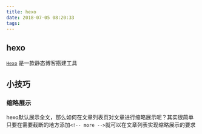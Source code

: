 ```yaml
---
title: hexo
date: 2018-07-05 08:20:33
tags:
---
```



## hexo
[`Hexo`](https://hexo.io/) 是一款静态博客搭建工具

## 小技巧
### 缩略展示
hexo默认展示全文，那么如何在文章列表页对文章进行缩略展示呢？其实很简单只要在需要截断的地方添加`<!-- more -->`就可以在文章列表实现缩略展示的要求

